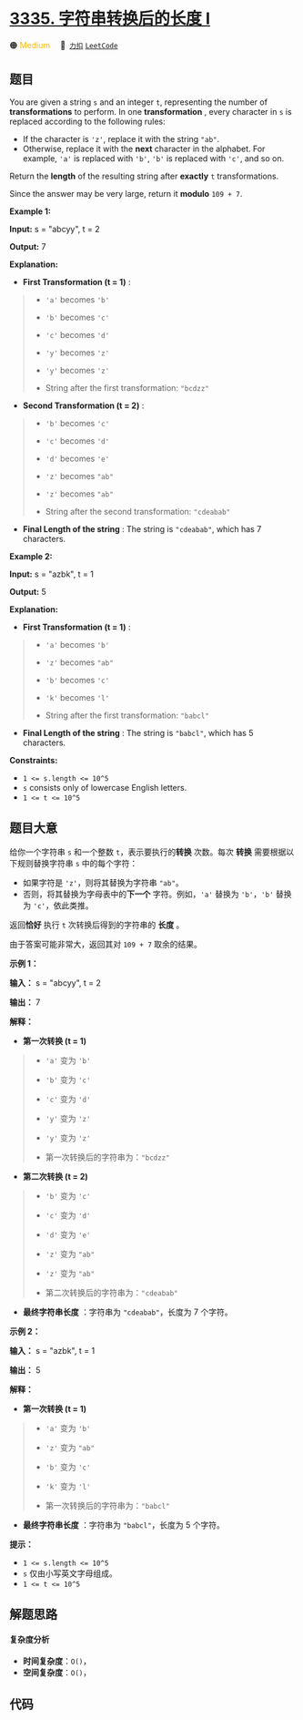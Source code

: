 # [3335. 字符串转换后的长度 I](https://2xiao.github.io/leetcode-js/problem/3335.html)

🟠 <font color=#ffb800>Medium</font>&emsp; 🔗&ensp;[`力扣`](https://leetcode.cn/problems/total-characters-in-string-after-transformations-i) [`LeetCode`](https://leetcode.com/problems/total-characters-in-string-after-transformations-i)

## 题目

You are given a string `s` and an integer `t`, representing the number of
**transformations** to perform. In one **transformation** , every character in
`s` is replaced according to the following rules:

  * If the character is `'z'`, replace it with the string `"ab"`.
  * Otherwise, replace it with the **next** character in the alphabet. For example, `'a'` is replaced with `'b'`, `'b'` is replaced with `'c'`, and so on.

Return the **length** of the resulting string after **exactly** `t`
transformations.

Since the answer may be very large, return it **modulo** `109 + 7`.



**Example 1:**

**Input:** s = "abcyy", t = 2

**Output:** 7

**Explanation:**

  * **First Transformation (t = 1)** : 
> 
> * `'a'` becomes `'b'`
> 
> * `'b'` becomes `'c'`
> 
> * `'c'` becomes `'d'`
> 
> * `'y'` becomes `'z'`
> 
> * `'y'` becomes `'z'`
> 
> * String after the first transformation: `"bcdzz"`
  * **Second Transformation (t = 2)** : 
> 
> * `'b'` becomes `'c'`
> 
> * `'c'` becomes `'d'`
> 
> * `'d'` becomes `'e'`
> 
> * `'z'` becomes `"ab"`
> 
> * `'z'` becomes `"ab"`
> 
> * String after the second transformation: `"cdeabab"`
  * **Final Length of the string** : The string is `"cdeabab"`, which has 7 characters.

**Example 2:**

**Input:** s = "azbk", t = 1

**Output:** 5

**Explanation:**

  * **First Transformation (t = 1)** : 
> 
> * `'a'` becomes `'b'`
> 
> * `'z'` becomes `"ab"`
> 
> * `'b'` becomes `'c'`
> 
> * `'k'` becomes `'l'`
> 
> * String after the first transformation: `"babcl"`
  * **Final Length of the string** : The string is `"babcl"`, which has 5 characters.



**Constraints:**

  * `1 <= s.length <= 10^5`
  * `s` consists only of lowercase English letters.
  * `1 <= t <= 10^5`


## 题目大意

给你一个字符串 `s` 和一个整数 `t`，表示要执行的**转换** 次数。每次 **转换** 需要根据以下规则替换字符串 `s` 中的每个字符：

  * 如果字符是 `'z'`，则将其替换为字符串 `"ab"`。
  * 否则，将其替换为字母表中的**下一个** 字符。例如，`'a'` 替换为 `'b'`，`'b'` 替换为 `'c'`，依此类推。

返回**恰好** 执行 `t` 次转换后得到的字符串的 **长度** 。

由于答案可能非常大，返回其对 `109 + 7` 取余的结果。



**示例 1：**

**输入：** s = "abcyy", t = 2

**输出：** 7

**解释：**

  * **第一次转换 (t = 1)**
> 
> * `'a'` 变为 `'b'`
> 
> * `'b'` 变为 `'c'`
> 
> * `'c'` 变为 `'d'`
> 
> * `'y'` 变为 `'z'`
> 
> * `'y'` 变为 `'z'`
> 
> * 第一次转换后的字符串为：`"bcdzz"`
  * **第二次转换 (t = 2)**
> 
> * `'b'` 变为 `'c'`
> 
> * `'c'` 变为 `'d'`
> 
> * `'d'` 变为 `'e'`
> 
> * `'z'` 变为 `"ab"`
> 
> * `'z'` 变为 `"ab"`
> 
> * 第二次转换后的字符串为：`"cdeabab"`
  * **最终字符串长度** ：字符串为 `"cdeabab"`，长度为 7 个字符。

**示例 2：**

**输入：** s = "azbk", t = 1

**输出：** 5

**解释：**

  * **第一次转换 (t = 1)**
> 
> * `'a'` 变为 `'b'`
> 
> * `'z'` 变为 `"ab"`
> 
> * `'b'` 变为 `'c'`
> 
> * `'k'` 变为 `'l'`
> 
> * 第一次转换后的字符串为：`"babcl"`
  * **最终字符串长度** ：字符串为 `"babcl"`，长度为 5 个字符。



**提示：**

  * `1 <= s.length <= 10^5`
  * `s` 仅由小写英文字母组成。
  * `1 <= t <= 10^5`


## 解题思路

#### 复杂度分析

- **时间复杂度**：`O()`，
- **空间复杂度**：`O()`，

## 代码

```javascript

```